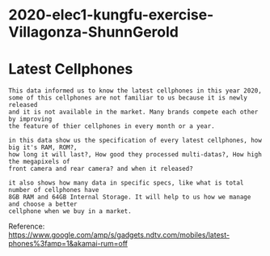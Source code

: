 # 2020-elec1-kungfu-exercise-Villagonza-ShunnGerold
# Latest Cellphones
    This data informed us to know the latest cellphones in this year 2020, 
    some of this cellphones are not familiar to us because it is newly released
    and it is not available in the market. Many brands compete each other by improving 
    the feature of thier cellphones in every month or a year.
    
    in this data show us the specification of every latest cellphones, how big it's RAM, ROM?, 
    how long it will last?, How good they processed multi-datas?, How high the megapixels of
    front camera and rear camera? and when it released?
    
    it also shows how many data in specific specs, like what is total number of cellphones have
    8GB RAM and 64GB Internal Storage. It will help to us how we manage and choose a better 
    cellphone when we buy in a market.
    
Reference:
    https://www.google.com/amp/s/gadgets.ndtv.com/mobiles/latest-phones%3famp=1&akamai-rum=off

